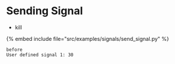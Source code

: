 # Sending Signal

* kill

{% embed include file="src/examples/signals/send_signal.py" %}

```
before
User defined signal 1: 30
```


